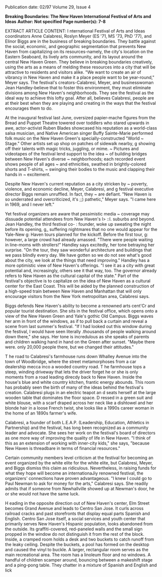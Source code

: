 Publication date: 02/97
Volume 29, Issue 4

**Breaking Boundaries: The New Haven International Festival of Arts and Ideas**
**Author: Not specified**
**Page number(s): 7-8**

EXTRACT ARTICLE CONTENT:
I
nternational Festival of Arts and Ideas coordinators Anne
Calabresi, Roslyn Meyer (ES '71, MS '73, PhD '77), and
Elinor Biggs are in the business of breaking boundaries.
They battle against the social, economic, and geographic
segmentation that prevents New Haven from capitalizing on its
resources-namely, the city's location on the Eastern Seaboard,
its lively arts community, and its layout around the central New
Haven Green. They believe in breaking boundaries creatively,
using the arts as a means of melding these resources into a city
that will be attractive to residents and visitors alike. "We want
to create an air of vibrancy in New Haven and make it a place
people want to be year-round," Meyer says. The festival's
creators-Calabresi, Meyer, and businesswoman Jean
Handley-believe that to foster this environment, they must
eliminate divisions among New Haven's neighborhoods. They
see the festival as the ideal way to achieve this lofty goal. After
all, believes Calabresi, people are at their best when they are
playing and creating in the ways that the festival encourages
them to do.


At the inaugural festival last June, oversized papier-mache
figures from the Bread and Puppet Theatre towered over
toddlers who stared upwards in awe, actor-activist Ruben Blades
showcased his reputation as a world-class salsa musician, and
Native American singer Buffy Sainte-Marie performed folk
music on the New Haven Green's specially-constructed "World ~
Stage." Other artists set up shop on patches of sidewalk nearby, g
showing off their talents with magic tricks, juggling, or mime. ~
Pictures and videotapes of the festival lend support to the idea ~
of building bridges between New Haven's diverse ~
neighborhoods; each recorded event shows people of all ages ~
and ethnicities, swathed in brightly-colored shorts and T-shirts, ~
swinging their bodies to the music and clapping their hands in ~
excitement.


Despite New Haven's current reputation as a city stricken by ~
poverty, violence, and economic decline, Meyer, Calabresi, and g
festival executive director Biggs remain unruffled. In fact, they ~
are defiant. "New Haven is so underrated and overcriticized, it's ;;)
pathetic," Meyer says. "I came here in 1969, and I never left."


Yet festival organizers are aware that pessimistic media ~
coverage may dissuade potential attendees from New Haven's l>
::l.
suburbs and beyond. Jean Handley, the third festival co- :
founder, woke up sweating the night before its opening, g_
suffering nightmares that no one would appear for the Yale-New g:
Haven tours planned for the kickoff. Before the first tour, g:
however, a large crowd had already amassed. "There were people
waiting in line-moms with strollers!" Handley says excitedly,
her tone betraying her surprise. "On the tour, they saw
wonderful architecture and buildings that we pass blindly every
day. We have gotten so we do not see
what's good about the city, we look at the
things that need improving." Handley
has a more optimistic view of New
Haven's offerings. "I see it as a city with
great potential and, increasingly, others
see it that way, too. The governor already
refers to New Haven as the cultural
capital of the state." Part of the festival's
objective is to capitalize on the idea of
New Haven as a cultural center for the
East Coast. This will be aided by the
planned construction of a high-speed
train
between
New
Haven
and
Manhattan that will only encourage
visitors from the New York metropolitan
area, Calabresi says.


Biggs defends New Haven's ability to
become a renowned arts cent'Cr and
popular tourist destination. She sits in
the festival office, which opens onto a
view of the New Haven Green and Yale's
gothic Old Campus. Biggs waves her arm
in front of the windows, as if to pull back
a curtain and reveal a scene from last
summer's festival. "If I had looked out
this window during the festival, I would
have seen literally .thousands of people
walking around down there," she says.
Her tone is incredulous as she speaks of
parents and children walking hand in
hand on the Green after sunset. "Maybe
there were. only 20,000 people there, but
we changed their attitudes."


T
he road to Calabresi's farmhouse
runs down Whalley Avenue into
the town of Woodbridge, where
the street metamorphoses from a car
dealership mecca inco a wooded country
road. T he farmhouse tops a steep,
winding driveway that lets the driver
forget he or she is only moments from a
road leading direcdy back to New Haven.
Inside the house's blue and white
country kitchen, frantic energy abounds.
This room has probably seen the birth of
many of the ideas behind the festival's
creation. Calabresi plugs in an electric
teapot an d seats herself at the large
wooden table that dominates the floor
space. D ressed in a green suit and white
blouse, with a scarf draped across her
neck like a dishtowel and her blonde hair
in a loose French twist, she looks like a
1990s career woman in the home of an
1890s farmer's wife.


Calabresi, a founder of both L.E.A.P.
(Leadership, Education, Athletics in
Partnership) and the festival, has long
been recognized as a community leader
and advocate. She sees her work on the
festival's board of directors as one more
way of improving the quality of life in
New Haven. "I think of this as an
extension of working with inner-city
kids," she says, "because New Haven is
threadbare in terms of financial
resources."


Certain community members level
criticism at the festival for becoming an
event organized by the white elite for the
white elite, but Calabresi, Meyer, and
Biggs dismiss this claim as ridiculous.
Nevertheless, in raising funds for what
they hope will become an internationaJiy
renowned festival, the organizers'
connections have proven advantageous.
"I knew I could go to Paul Newman to
ask for money for the arts," Calabresi
says. She readily admits that if someone
from Newhallville showed up at
Newman's door, he or she would not
have the same luck.


H
eading in the opposite direction
out of New Haven's center, Elm
Street becomes Grand Avenue
and leads to Centro San Jose. It curls
across railroad cracks and past storefronts
that display equal parts Spanish and
English. Centro San Jose itself, a social
services and youth center that primarily
serves New Haven's Hispanic population,
looks abandoned from the outside. Its
graffiti-covered, red-paneled walls and
the small sign propped in the window do
not distinguish it from the rest of the
block. Inside, a cramped room holds a
desk and two buckets to catch runoff
from the leaky ceiling. Despite the
buckets, a pool has formed on the
desktop and caused the vinyl to buckle.
A larger, rectangular room serves as
the main recreational area. The room has
a linoleum floor and no windows. A
handful of children scamper around,
bouncing between a makeshift stage and
a ping-pong table. They chatter in a
mixture of Spanish and English and lick